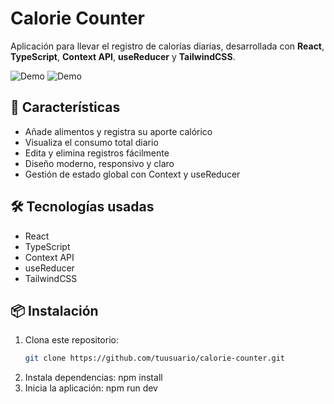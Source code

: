 # Calorie Counter

Aplicación para llevar el registro de calorías diarias, desarrollada con **React**, **TypeScript**, **Context API**, **useReducer** y **TailwindCSS**.

![Demo](./screenshot.png) 
![Demo](./screenshot2.png) 

## 🚀 Características

- Añade alimentos y registra su aporte calórico
- Visualiza el consumo total diario
- Edita y elimina registros fácilmente
- Diseño moderno, responsivo y claro
- Gestión de estado global con Context y useReducer

## 🛠️ Tecnologías usadas

- React
- TypeScript
- Context API
- useReducer
- TailwindCSS

## 📦 Instalación

1. Clona este repositorio:
   ```bash
   git clone https://github.com/tuusuario/calorie-counter.git

2. Instala dependencias:
   npm install
3. Inicia la aplicación:
    npm run dev
